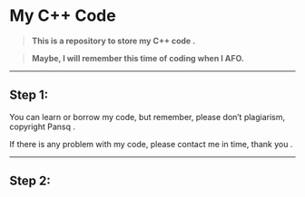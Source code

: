 # My C++ Code
> __This is a repository to store my C++ code .__

> **Maybe, I will remember this time of coding when I AFO.**
---------------

## Step 1:
You can learn or borrow my code, but remember, please don’t plagiarism, copyright Pansq .

If there is any problem with my code, please contact me in time, thank you .

---------------
## Step 2:
